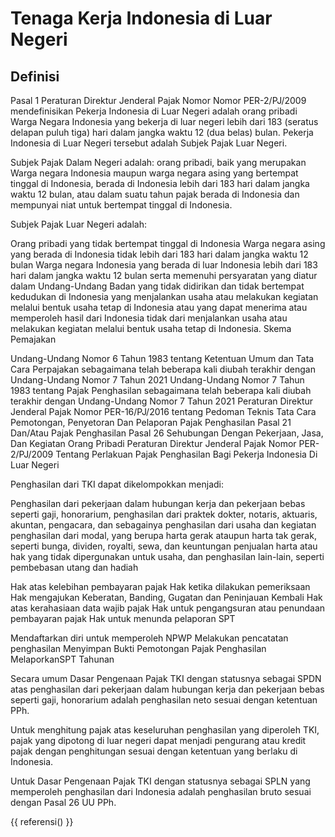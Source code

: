 # Tenaga Kerja Indonesia di Luar Negeri

## Definisi

Pasal 1 Peraturan Direktur Jenderal Pajak Nomor Nomor PER-2/PJ/2009 mendefinisikan Pekerja Indonesia di Luar Negeri adalah orang pribadi Warga Negara Indonesia yang bekerja di luar negeri lebih dari 183 (seratus delapan puluh tiga) hari dalam jangka waktu 12 (dua belas) bulan. Pekerja Indonesia di Luar Negeri tersebut adalah Subjek Pajak Luar Negeri.

Subjek Pajak Dalam Negeri adalah: orang pribadi, baik yang merupakan Warga negara Indonesia maupun warga negara asing yang bertempat tinggal di Indonesia, berada di Indonesia lebih dari 183 hari dalam jangka waktu 12 bulan, atau dalam suatu tahun pajak berada di Indonesia dan mempunyai niat untuk bertempat tinggal di Indonesia.

Subjek Pajak Luar Negeri adalah:

Orang pribadi yang tidak bertempat tinggal di Indonesia
Warga negara asing yang berada di Indonesia tidak lebih dari 183 hari dalam jangka waktu 12 bulan
Warga negara Indonesia yang berada di luar Indonesia lebih dari 183 hari dalam jangka waktu 12 bulan serta memenuhi persyaratan yang diatur dalam Undang-Undang
Badan yang tidak didirikan dan tidak bertempat kedudukan di Indonesia yang menjalankan usaha atau melakukan kegiatan melalui bentuk usaha tetap di Indonesia atau yang dapat menerima atau memperoleh hasil dari Indonesia tidak dari menjalankan usaha atau melakukan kegiatan melalui bentuk usaha tetap di Indonesia.
Skema Pemajakan





Undang-Undang Nomor 6 Tahun 1983 tentang Ketentuan Umum dan Tata Cara Perpajakan sebagaimana telah beberapa kali diubah terakhir dengan Undang-Undang Nomor 7 Tahun 2021
Undang-Undang Nomor 7 Tahun 1983 tentang Pajak Penghasilan sebagaimana telah beberapa kali diubah terakhir dengan Undang-Undang Nomor 7 Tahun 2021
Peraturan Direktur Jenderal Pajak Nomor PER-16/PJ/2016 tentang Pedoman Teknis Tata Cara Pemotongan, Penyetoran Dan Pelaporan Pajak Penghasilan Pasal 21 Dan/Atau Pajak Penghasilan Pasal 26 Sehubungan Dengan Pekerjaan, Jasa, Dan Kegiatan Orang Pribadi
Peraturan Direktur Jenderal Pajak Nomor PER-2/PJ/2009 Tentang Perlakuan Pajak Penghasilan Bagi Pekerja Indonesia Di Luar Negeri


Penghasilan dari TKI dapat dikelompokkan menjadi:

Penghasilan dari pekerjaan dalam hubungan kerja dan pekerjaan bebas seperti gaji, honorarium, penghasilan dari praktek dokter, notaris, aktuaris, akuntan, pengacara, dan sebagainya
penghasilan dari usaha dan kegiatan
penghasilan dari modal, yang berupa harta gerak ataupun harta tak gerak, seperti bunga, dividen, royalti, sewa, dan keuntungan penjualan harta atau hak yang tidak dipergunakan untuk usaha, dan
penghasilan lain-lain, seperti pembebasan utang dan hadiah


Hak atas kelebihan pembayaran pajak
Hak ketika dilakukan pemeriksaan
Hak mengajukan Keberatan, Banding, Gugatan dan Peninjauan Kembali
Hak atas kerahasiaan data wajib pajak
Hak untuk pengangsuran atau penundaan pembayaran pajak
Hak untuk menunda pelaporan SPT


Mendaftarkan diri untuk memperoleh NPWP
Melakukan pencatatan penghasilan
Menyimpan Bukti Pemotongan Pajak Penghasilan
MelaporkanSPT Tahunan


Secara umum Dasar Pengenaan Pajak TKI dengan statusnya sebagai SPDN atas penghasilan dari pekerjaan dalam hubungan kerja dan pekerjaan bebas seperti gaji, honorarium adalah penghasilan neto sesuai dengan ketentuan PPh.

Untuk menghitung pajak atas keseluruhan penghasilan yang diperoleh TKI, pajak yang dipotong di luar negeri dapat menjadi pengurang atau kredit pajak dengan penghitungan sesuai dengan ketentuan yang berlaku di Indonesia.

Untuk Dasar Pengenaan Pajak TKI dengan statusnya sebagai SPLN yang memperoleh penghasilan dari Indonesia adalah penghasilan bruto sesuai dengan Pasal 26 UU PPh.

{{ referensi() }}